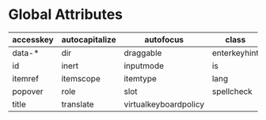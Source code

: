 # Global Attributes

| accesskey | autocapitalize | autofocus | class | contenteditable | contextmenu |
| ---- | ---- | ---- | ---- | ---- | ---- |
| data-* | dir | draggable | enterkeyhint | exportparts | hidden |
| id | inert | inputmode | is | itemid | itemprop |
| itemref | itemscope | itemtype | lang | nonce | part |
| popover | role | slot | spellcheck | style | tabindex |
| title | translate | virtualkeyboardpolicy |  |  |  |
